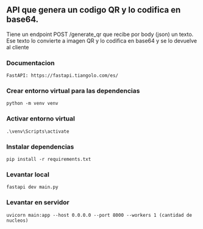 ## API que genera un codigo QR y lo codifica en base64.
Tiene un endpoint POST /generate_qr que recibe por body (json) un texto.
Ese texto lo convierte a imagen QR y lo codifica en base64 y se lo devuelve al cliente

### Documentacion
	FastAPI: https://fastapi.tiangolo.com/es/

### Crear entorno virtual para las dependencias
	python -m venv venv

### Activar entorno virtual
	.\venv\Scripts\activate

### Instalar dependencias
	pip install -r requirements.txt

### Levantar local
	fastapi dev main.py

### Levantar en servidor
	uvicorn main:app --host 0.0.0.0 --port 8000 --workers 1 (cantidad de nucleos)
